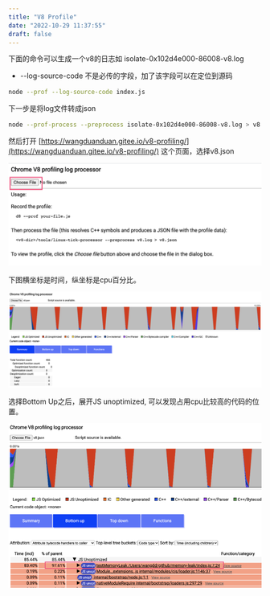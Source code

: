 ```yaml
---
title: "V8 Profile"
date: "2022-10-29 11:37:55"
draft: false
---
```


下面的命令可以生成一个v8的日志如 isolate-0x102d4e000-86008-v8.log

- --log-source-code 不是必传的字段，加了该字段可以在定位到源码
```bash
node --prof --log-source-code index.js
```

下一步是将log文件转成json
```bash
node --prof-process --preprocess isolate-0x102d4e000-86008-v8.log > v8.json
```

然后打开 [https://wangduanduan.gitee.io/v8-profiling/](https://wangduanduan.gitee.io/v8-profiling/)  这个页面，选择v8.json

![](2022-10-29-11-38-36.png)

下图横坐标是时间，纵坐标是cpu百分比。

![](2022-10-29-11-38-48.png)

选择Bottom Up之后，展开JS unoptimized, 可以发现占用cpu比较高的代码的位置。

![](2022-10-29-11-38-56.png)
